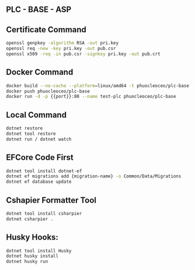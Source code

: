 ## PLC - BASE - ASP

## Certificate Command
```sh
openssl genpkey -algorithm RSA -out pri.key
openssl req -new -key pri.key -out pub.csr
openssl x509 -req -in pub.csr -signkey pri.key -out pub.crt
```

## Docker Command

```sh
docker build --no-cache --platform=linux/amd64 -t phuocleoceo/plc-base .
docker push phuocleoceo/plc-base
docker run -d -p {{port}}:80 --name test-plc phuocleoceo/plc-base
```

## Local Command

```sh
dotnet restore
dotnet tool restore
dotnet run / dotnet watch
```

## EFCore Code First

```sh
dotnet tool install dotnet-ef
dotnet ef migrations add {migration-name} -o Common/Data/Migrations
dotnet ef database update
```

## Cshapier Formatter Tool

```sh
dotnet tool install csharpier
dotnet csharpier .
```

## Husky Hooks:

```sh
dotnet tool install Husky
dotnet husky install
dotnet husky run
```
